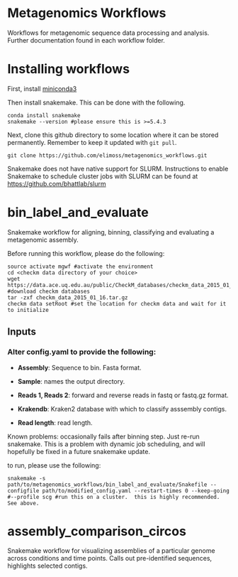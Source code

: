 # Metagenomics Workflows
Workflows for metagenomic sequence data processing and analysis.  Further documentation found in each workflow folder.

# Installing workflows

First, install [miniconda3](https://conda.io/en/latest/miniconda.html)

Then install snakemake.  This can be done with the following.

```
conda install snakemake
snakemake --version #please ensure this is >=5.4.3
```

Next, clone this github directory to some location where it can be stored permanently.  Remember to keep it updated with `git pull`.

```
git clone https://github.com/elimoss/metagenomics_workflows.git
```

Snakemake does not have native support for SLURM. Instructions to enable Snakemake to schedule cluster jobs with SLURM can be found at https://github.com/bhattlab/slurm


# bin_label_and_evaluate

Snakemake workflow for aligning, binning, classifying and evaluating a
metagenomic assembly.

Before running this workflow, please do the following:

	source activate mgwf #activate the environment
	cd <checkm data directory of your choice>
	wget https://data.ace.uq.edu.au/public/CheckM_databases/checkm_data_2015_01_16.tar.gz #download checkm databases
	tar -zxf checkm_data_2015_01_16.tar.gz
	checkm data setRoot #set the location for checkm data and wait for it to initialize

## Inputs
### Alter config.yaml to provide the following:
 * **Assembly**: Sequence to bin. Fasta format.

 * **Sample**: names the output directory.

 * **Reads 1, Reads 2**: forward and reverse reads in fastq or fastq.gz format.

 * **Krakendb**: Kraken2 database with which to classify asssembly contigs.

 * **Read length**: read length.

Known problems: occasionally fails after binning step. Just re-run snakemake.  This is a problem with dynamic job scheduling, and will hopefully be fixed in a future snakemake update.

to run, please use the following:

```
snakemake -s path/to/metagenomics_workflows/bin_label_and_evaluate/Snakefile --configfile path/to/modified_config.yaml --restart-times 0 --keep-going
#--profile scg #run this on a cluster.  this is highly recommended.  See above.
```

# assembly_comparison_circos
Snakemake workflow for visualizing assemblies of a particular genome across conditions and time points.  Calls out pre-identified sequences, highlights selected contigs.

